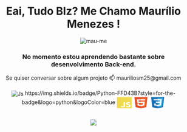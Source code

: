 <div align="center">
<h1 align="center">Eai, Tudo Blz? Me Chamo Maurílio Menezes !</h1>
 
 <div>
  
  <img height= "180em" src="https://github-readme-stats.vercel.app/api/top-langs?username=MauriMenezes&show_icons=true&theme=github_dark&locale=en&layout=compact" alt="mau-me" />
</div>
 <h3>No momento estou aprendendo bastante sobre desenvolvimento Back-end.</h3>
Se quiser conversar sobre algum projeto 📫 mauriliosm25@gmail.com

<div style="display: inline_block"><br>
<img align="center" alt="Js" height="60" width="60" src="https://cdn.jsdelivr.net/gh/devicons/devicon/icons/java/java-original-wordmark.svg" />
 https://img.shields.io/badge/Python-FFD43B?style=for-the-badge&logo=python&logoColor=blue
<img align="center" alt="Js" height="30" width="40" src="https://raw.githubusercontent.com/devicons/devicon/master/icons/javascript/javascript-plain.svg">    <img align="center" alt="HTML" height="30" width="40" src="https://raw.githubusercontent.com/devicons/devicon/master/icons/html5/html5-original.svg"> 
<img align="center" alt="CSS" height="30" width="40" src="https://raw.githubusercontent.com/devicons/devicon/master/icons/css3/css3-original.svg">      
</div>


  ##

<div> 

  
  <a href="https://www.linkedin.com/in/maurilio-souza-menezes-b615ba234/" target="_blank"><img src="https://img.shields.io/badge/-LinkedIn-%230077B5?style=for-the-badge&logo=linkedin&logoColor=white" target="_blank"></a> 
 
 
 
</div>
<!--
**MauriMenezes/MauriMenezes** is a ✨ _special_ ✨ repository because its `README.md` (this file) appears on your GitHub profile.

Here are some ideas to get you started:

- 🔭 I’m currently working on ...
- 🌱 I’m currently learning ...
- 👯 I’m looking to collaborate on ...
- 🤔 I’m looking for help with ...
- 💬 Ask me about ...
- 📫 How to reach me: ...
- 😄 Pronouns: ...
- ⚡ Fun fact: ...
-->

